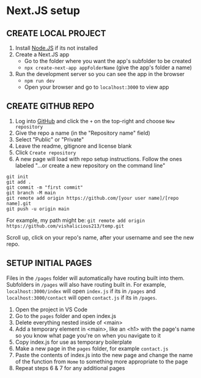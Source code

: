 # Next.JS setup

## CREATE LOCAL PROJECT
1. Install [Node.JS](https://nodejs.org/en/) if its not installed
2. Create a Next.JS app
    * Go to the folder where you want the app's subfolder to be created
    * `npx create-next-app appFolderName` (give the app's folder a name)
3. Run the development server so you can see the app in the browser
    * `npm run dev`
    * Open your browser and go to `localhost:3000` to view app

## CREATE GITHUB REPO
1. Log into [GitHub](https://github.com/new) and click the `+` on the top-right and choose `New repository`
2. Give the repo a name (in the "Repository name" field)
3. Select "Public" or "Private"
4. Leave the readme, gitignore and license blank
5. Click `Create repository`
6. A new page will load with repo setup instructions. Follow the ones labeled "...or create a new repository on the command line"
```
git init
git add .
git commit -m "first commit"
git branch -M main
git remote add origin https://github.com/[your user name]/[repo name].git
git push -u origin main
```
For example, my path might be: 
`git remote add origin https://github.com/vishalicious213/temp.git`

Scroll up, click on your repo's name, after your username and see the new repo.

## SETUP INITIAL PAGES
Files in the `/pages` folder will automatically have routing built into them. Subfolders in `/pages` will also have routing built in. For example, `localhost:3000/index` will open `index.js` if its in `/pages` and `localhost:3000/contact` will open `contact.js` if its in `/pages`.

1. Open the project in VS Code
2. Go to the `pages` folder and open index.js
3. Delete everything nested inside of \<main>
4. Add a temporary element in \<main>, like an \<h1> with the page's name so you know what page you're on when you navigate to it
5. Copy index.js for use as temporary boilerplate
6. Make a new page in the `pages` folder, for example `contact.js`
7. Paste the contents of index.js into the new page and change the name of the function from `Home` to something more appropriate to the page
8. Repeat steps 6 & 7 for any additional pages

